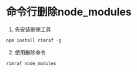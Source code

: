 # 命令行删除node_modules

1. 先安装删除工具
~~~js
npm install rimraf -g
~~~

2. 使用删除命令
~~~js
rimraf node_modules
~~~

